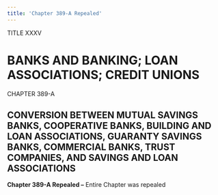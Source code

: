 ```yaml
---
title: 'Chapter 389-A Repealed'
---
```


TITLE XXXV
                                             
BANKS AND BANKING; LOAN ASSOCIATIONS; CREDIT UNIONS
===================================================

CHAPTER 389-A
                                             
CONVERSION BETWEEN MUTUAL SAVINGS BANKS, COOPERATIVE BANKS, BUILDING AND LOAN ASSOCIATIONS, GUARANTY SAVINGS BANKS, COMMERCIAL BANKS, TRUST COMPANIES, AND SAVINGS AND LOAN ASSOCIATIONS
----------------------------------------------------------------------------------------------------------------------------------------------------------------------------------------

**Chapter 389-A Repealed –** Entire Chapter was repealed
